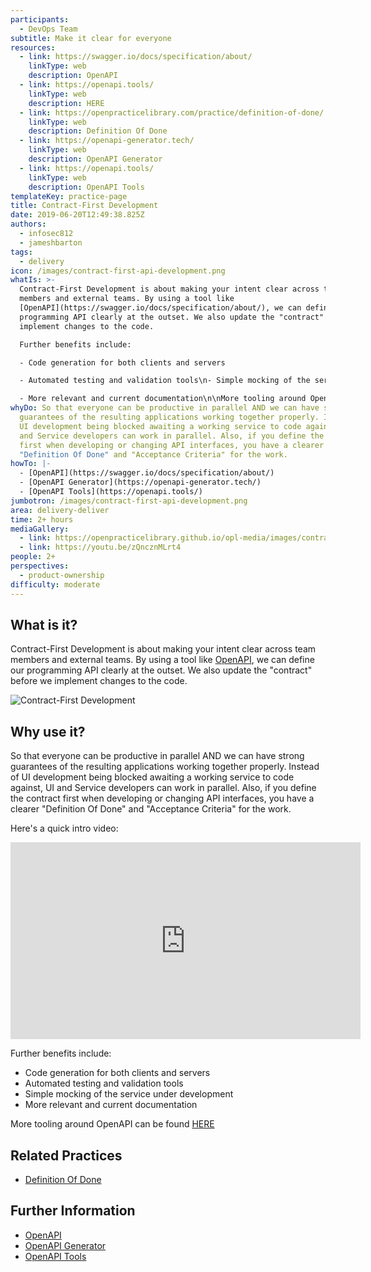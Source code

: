 ```yaml
---
participants:
  - DevOps Team
subtitle: Make it clear for everyone
resources:
  - link: https://swagger.io/docs/specification/about/
    linkType: web
    description: OpenAPI
  - link: https://openapi.tools/
    linkType: web
    description: HERE
  - link: https://openpracticelibrary.com/practice/definition-of-done/
    linkType: web
    description: Definition Of Done
  - link: https://openapi-generator.tech/
    linkType: web
    description: OpenAPI Generator
  - link: https://openapi.tools/
    linkType: web
    description: OpenAPI Tools
templateKey: practice-page
title: Contract-First Development
date: 2019-06-20T12:49:38.825Z
authors:
  - infosec812
  - jameshbarton
tags:
  - delivery
icon: /images/contract-first-api-development.png
whatIs: >-
  Contract-First Development is about making your intent clear across team
  members and external teams. By using a tool like
  [OpenAPI](https://swagger.io/docs/specification/about/), we can define our
  programming API clearly at the outset. We also update the "contract" before we
  implement changes to the code.

  Further benefits include:

  - Code generation for both clients and servers

  - Automated testing and validation tools\n- Simple mocking of the service under development

  - More relevant and current documentation\n\nMore tooling around OpenAPI can be found [HERE](https://openapi.tools/)
whyDo: So that everyone can be productive in parallel AND we can have strong
  guarantees of the resulting applications working together properly. Instead of
  UI development being blocked awaiting a working service to code against, UI
  and Service developers can work in parallel. Also, if you define the contract
  first when developing or changing API interfaces, you have a clearer
  "Definition Of Done" and "Acceptance Criteria" for the work.
howTo: |-
  - [OpenAPI](https://swagger.io/docs/specification/about/)
  - [OpenAPI Generator](https://openapi-generator.tech/)
  - [OpenAPI Tools](https://openapi.tools/)
jumbotron: /images/contract-first-api-development.png
area: delivery-deliver
time: 2+ hours
mediaGallery:
  - link: https://openpracticelibrary.github.io/opl-media/images/contract-first-api-development.png
  - link: https://youtu.be/zQncznMLrt4
people: 2+
perspectives:
  - product-ownership
difficulty: moderate
---
```

## What is it?

Contract-First Development is about making your intent clear across team members and external teams. By using a tool like [OpenAPI](https://swagger.io/docs/specification/about/), we can define our programming API clearly at the outset. We also update the "contract" before we implement changes to the code.

![Contract-First Development](/images/contract-first-api-development.png "Contract-First Development")

## Why use it?

So that everyone can be productive in parallel AND we can have strong guarantees of the resulting applications working together properly. Instead of UI development being blocked awaiting a working service to code against, UI and Service developers can work in parallel. Also, if you define the contract first when developing or changing API interfaces, you have a clearer "Definition Of Done" and "Acceptance Criteria" for the work.

Here's a quick intro video:

<iframe width="560" height="315" src="https://www.youtube.com/embed/zQncznMLrt4" frameborder="0" allow="accelerometer; autoplay; encrypted-media; gyroscope; picture-in-picture" allowfullscreen></iframe>

Further benefits include:

- Code generation for both clients and servers
- Automated testing and validation tools
- Simple mocking of the service under development
- More relevant and current documentation

More tooling around OpenAPI can be found [HERE](https://openapi.tools/)


## Related Practices

- [Definition Of Done](https://openpracticelibrary.com/practice/definition-of-done/)

## Further Information

- [OpenAPI](https://swagger.io/docs/specification/about/)
- [OpenAPI Generator](https://openapi-generator.tech/)
- [OpenAPI Tools](https://openapi.tools/)

